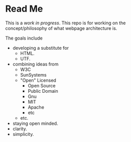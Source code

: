 # Read Me
This is a *work in progress*. This repo is for working on the concept/philosophy of what webpage architecture is.

The goals include
* developing a substitute for
    * HTML.
    * UTF.
* combining ideas from
    * W3C
    * SunSystems
    * "Open" Licensed
        * Open Source
        * Public Domain
        * Gnu
        * MIT
        * Apache
        * etc
    * etc.
* staying open minded.
* clarity.
* simplicity.
